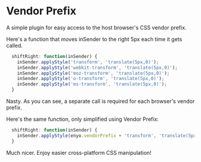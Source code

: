 Vendor Prefix
=========

A simple plugin for easy access to the host browser's CSS vendor prefix.  

Here's a function that moves inSender to the right 5px each time it gets called. 

```javascript
  shiftRight: function(inSender) {
    inSender.applyStyle('transform', 'translate(5px,0)');
    inSender.applyStyle('webkit-transform', 'translate(5px,0)');
    inSender.applyStyle('moz-transform', 'translate(5px,0)');
    inSender.applyStyle('o-transform', 'translate(5px,0)');
    inSender.applyStyle('ms-transform', 'translate(5px,0)');
  }
```

Nasty. As you can see, a separate call is required for each browser's vendor prefix.  

Here's the same function, only simplified using Vendor Prefix:

```javascript
  shiftRight: function(inSender) {
    inSender.applyStyle(enyo.vendorPrefix + 'transform', 'translate(5px,0)');
  }
```

Much nicer. Enjoy easier cross-platform CSS manipulation!